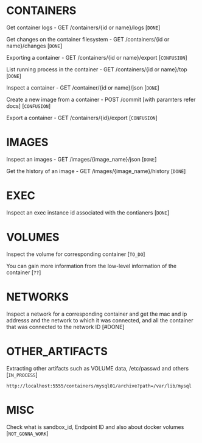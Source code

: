 CONTAINERS
===============

Get container logs - GET /containers/{id or name}/logs [`DONE`]

Get changes on the container filesystem -  GET /containers/{id or name}/changes [`DONE`]

Exporting a container - GET /containers/{id or name}/export [`CONFUSION`]

List running process in the container  - GET /containers/{id or name}/top [`DONE`]

Inspect a container - GET /container/{id or name}/json [`DONE`]

Create a new image from a container - POST /commit [with paramters refer docs] [`CONFUSION`]

Export a container - GET /containers/{id}/export [`CONFUSION`]
	

IMAGES
=======

Inspect an images -  GET /images/{image_name}/json [`DONE`]

Get the history of an image - GET /images/{image_name}/history [`DONE`]

EXEC
======

Inspect an exec instance id associated with the contianers [`DONE`]

VOLUMES
=======

Inspect the volume for corresponding container [`TO_DO`]

You can gain more information from the low-level information of the container [`??`]


NETWORKS
=========

Inspect a network for a corresponding container and get the mac and ip addresss and the 
network to which it was connected, and all the container that was connected to the network ID [#DONE]


OTHER_ARTIFACTS
===============

Extracting other artifacts such as VOLUME data, /etc/passwd and others [`IN_PROCESS`]

`http://localhost:5555/containers/mysql01/archive?path=/var/lib/mysql`


MISC
=====
Check what is sandbox_id, Endpoint ID and also about docker volumes [`NOT_GONNA_WORK`]